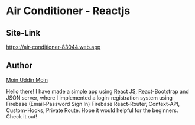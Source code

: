 # Air Conditioner - Reactjs

## Site-Link

https://air-conditioner-83044.web.app

## Author

[Moin Uddin Moin][author]

[author]: https://github.com/samratmoin/

Hello there! I have made a simple app using React JS, React-Bootstrap and JSON server, where I implemented a login-registration system using Firebase (Email-Password Sign In) Firebase React-Router, Context-API, Custom-Hooks, Private Route. Hope it would helpful for the beginners. Check it out!
